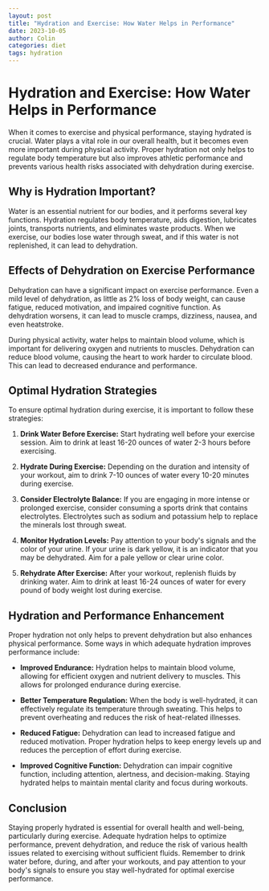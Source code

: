 ```yaml
---
layout: post
title: "Hydration and Exercise: How Water Helps in Performance"
date: 2023-10-05
author: Colin
categories: diet
tags: hydration
---
```


# Hydration and Exercise: How Water Helps in Performance

When it comes to exercise and physical performance, staying hydrated is crucial. Water plays a vital role in our overall health, but it becomes even more important during physical activity. Proper hydration not only helps to regulate body temperature but also improves athletic performance and prevents various health risks associated with dehydration during exercise.

## Why is Hydration Important?

Water is an essential nutrient for our bodies, and it performs several key functions. Hydration regulates body temperature, aids digestion, lubricates joints, transports nutrients, and eliminates waste products. When we exercise, our bodies lose water through sweat, and if this water is not replenished, it can lead to dehydration.

## Effects of Dehydration on Exercise Performance

Dehydration can have a significant impact on exercise performance. Even a mild level of dehydration, as little as 2% loss of body weight, can cause fatigue, reduced motivation, and impaired cognitive function. As dehydration worsens, it can lead to muscle cramps, dizziness, nausea, and even heatstroke.

During physical activity, water helps to maintain blood volume, which is important for delivering oxygen and nutrients to muscles. Dehydration can reduce blood volume, causing the heart to work harder to circulate blood. This can lead to decreased endurance and performance.

## Optimal Hydration Strategies

To ensure optimal hydration during exercise, it is important to follow these strategies:

1. **Drink Water Before Exercise:** Start hydrating well before your exercise session. Aim to drink at least 16-20 ounces of water 2-3 hours before exercising.

2. **Hydrate During Exercise:** Depending on the duration and intensity of your workout, aim to drink 7-10 ounces of water every 10-20 minutes during exercise.

3. **Consider Electrolyte Balance:** If you are engaging in more intense or prolonged exercise, consider consuming a sports drink that contains electrolytes. Electrolytes such as sodium and potassium help to replace the minerals lost through sweat.

4. **Monitor Hydration Levels:** Pay attention to your body's signals and the color of your urine. If your urine is dark yellow, it is an indicator that you may be dehydrated. Aim for a pale yellow or clear urine color.

5. **Rehydrate After Exercise:** After your workout, replenish fluids by drinking water. Aim to drink at least 16-24 ounces of water for every pound of body weight lost during exercise.

## Hydration and Performance Enhancement

Proper hydration not only helps to prevent dehydration but also enhances physical performance. Some ways in which adequate hydration improves performance include:

- **Improved Endurance:** Hydration helps to maintain blood volume, allowing for efficient oxygen and nutrient delivery to muscles. This allows for prolonged endurance during exercise.

- **Better Temperature Regulation:** When the body is well-hydrated, it can effectively regulate its temperature through sweating. This helps to prevent overheating and reduces the risk of heat-related illnesses.

- **Reduced Fatigue:** Dehydration can lead to increased fatigue and reduced motivation. Proper hydration helps to keep energy levels up and reduces the perception of effort during exercise.

- **Improved Cognitive Function:** Dehydration can impair cognitive function, including attention, alertness, and decision-making. Staying hydrated helps to maintain mental clarity and focus during workouts.

## Conclusion

Staying properly hydrated is essential for overall health and well-being, particularly during exercise. Adequate hydration helps to optimize performance, prevent dehydration, and reduce the risk of various health issues related to exercising without sufficient fluids. Remember to drink water before, during, and after your workouts, and pay attention to your body's signals to ensure you stay well-hydrated for optimal exercise performance.